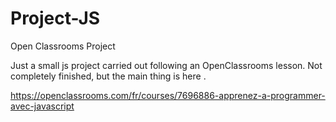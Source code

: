 # Project-JS
Open Classrooms Project 

Just a small js project carried out following an OpenClassrooms lesson.
Not completely finished, but the main thing is here .

https://openclassrooms.com/fr/courses/7696886-apprenez-a-programmer-avec-javascript
